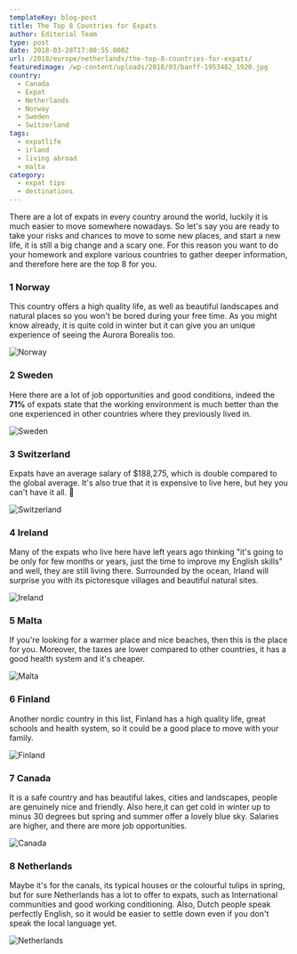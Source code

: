 ```yaml
---
templateKey: blog-post
title: The Top 8 Countries for Expats
author: Editorial Team
type: post
date: 2018-03-28T17:00:55.000Z
url: /2018/europe/netherlands/the-top-8-countries-for-expats/
featuredimage: /wp-content/uploads/2018/03/banff-1953482_1920.jpg
country:
  - Canada
  - Expat
  - Netherlands
  - Norway
  - Sweden
  - Switzerland
tags:
  - expatlife
  - irland
  - living abroad
  - malta
category:
  - expat tips
  - destinations
---
```


There are a lot of expats in every country around the world, luckily it is much easier to move somewhere nowadays. So let's say you are ready to take your risks and chances to move to some new places, and start a new life, it is still a big change and a scary one. For this reason you want to do your homework and explore various countries to gather deeper information, and therefore here are the top 8 for you.

### 1 Norway

This country offers a high quality life, as well as beautiful landscapes and natural places so you won't be bored during your free time. As you might know already, it is quite cold in winter but it can give you an unique experience of seeing the Aurora Borealis too.

![Norway](/img/uploads/2018/03/norway-2708286_1920.jpg)

### 2 Sweden

Here there are a lot of job opportunities and good conditions, indeed the **71%** of expats state that the working environment is much better than the one experienced in other countries where they previously lived in.

![Sweden](/img/uploads/2018/03/stockholm-1824368_1920.jpg)

### 3 Switzerland

Expats have an average salary of \$188,275, which is double compared to the global average. It's also true that it is expensive to live here, but hey you can't have it all. 🙂

![Switzerland](/img/uploads/2018/03/mountains-1645078_1920.jpg)

### 4 Ireland

Many of the expats who live here have left years ago thinking "it's going to be only for few months or years, just the time to improve my English skills" and well, they are still living there. Surrounded by the ocean, Irland will surprise you with its pictoresque villages and beautiful natural sites.

![Ireland](/img/uploads/2018/03/home-3175921_1920.jpg)

### 5 Malta

If you're looking for a warmer place and nice beaches, then this is the place for you. Moreover, the taxes are lower compared to other countries, it has a good health system and it's cheaper.

![Malta](/img/uploads/2018/03/village-843220_1920.jpg)

### 6 Finland

Another nordic country in this list, Finland has a high quality life, great schools and health system, so it could be a good place to move with your family.

![Finland](/img/uploads/2018/03/panorama-of-helsinki-1890633_1920.jpg)

### 7 Canada

It is a safe country and has beautiful lakes, cities and landscapes, people are genuinely nice and friendly. Also here,it can get cold in winter up to minus 30 degrees but spring and summer offer a lovely blue sky. Salaries are higher, and there are more job opportunities.

![Canada](/img/uploads/2018/03/nature-3039901_1920.jpg)

### 8 Netherlands

Maybe it's for the canals, its typical houses or the colourful tulips in spring, but for sure Netherlands has a lot to offer to expats, such as International communities and good working conditioning. Also, Dutch people speak perfectly English, so it would be easier to settle down even if you don't speak the local language yet.

![Netherlands](/img/uploads/2018/03/architecture-3125679_1920.jpg)
